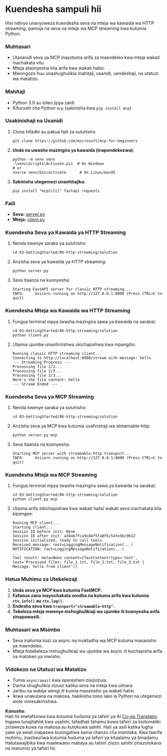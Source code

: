 <!--
CO_OP_TRANSLATOR_METADATA:
{
  "original_hash": "67ecbca6a060477ded3e13ddbeba64f7",
  "translation_date": "2025-08-18T14:12:55+00:00",
  "source_file": "03-GettingStarted/06-http-streaming/solution/python/README.md",
  "language_code": "sw"
}
-->
# Kuendesha sampuli hii

Hivi ndivyo unavyoweza kuendesha seva na mteja wa kawaida wa HTTP streaming, pamoja na seva na mteja wa MCP streaming kwa kutumia Python.

### Muhtasari

- Utasanidi seva ya MCP inayotuma arifa za maendeleo kwa mteja wakati inachakata vitu.
- Mteja ataonyesha kila arifa kwa wakati halisi.
- Mwongozo huu unashughulikia mahitaji, usanidi, uendeshaji, na utatuzi wa matatizo.

### Mahitaji

- Python 3.9 au toleo jipya zaidi
- Kifurushi cha Python `mcp` (sakinisha kwa `pip install mcp`)

### Usakinishaji na Usanidi

1. Clone hifadhi au pakua faili za suluhisho.

   ```pwsh
   git clone https://github.com/microsoft/mcp-for-beginners
   ```

1. **Unda na uwashe mazingira ya kawaida (inapendekezwa):**

   ```pwsh
   python -m venv venv
   .\venv\Scripts\Activate.ps1  # On Windows
   # or
   source venv/bin/activate      # On Linux/macOS
   ```

1. **Sakinisha utegemezi unaohitajika:**

   ```pwsh
   pip install "mcp[cli]" fastapi requests
   ```

### Faili

- **Seva:** [server.py](../../../../../../03-GettingStarted/06-http-streaming/solution/python/server.py)
- **Mteja:** [client.py](../../../../../../03-GettingStarted/06-http-streaming/solution/python/client.py)

### Kuendesha Seva ya Kawaida ya HTTP Streaming

1. Nenda kwenye saraka ya suluhisho:

   ```pwsh
   cd 03-GettingStarted/06-http-streaming/solution
   ```

2. Anzisha seva ya kawaida ya HTTP streaming:

   ```pwsh
   python server.py
   ```

3. Seva itaanza na kuonyesha:

   ```
   Starting FastAPI server for classic HTTP streaming...
   INFO:     Uvicorn running on http://127.0.0.1:8000 (Press CTRL+C to quit)
   ```

### Kuendesha Mteja wa Kawaida wa HTTP Streaming

1. Fungua terminal mpya (washa mazingira sawa ya kawaida na saraka):

   ```pwsh
   cd 03-GettingStarted/06-http-streaming/solution
   python client.py
   ```

2. Utaona ujumbe unaotiririshwa ukichapishwa kwa mpangilio:

   ```text
   Running classic HTTP streaming client...
   Connecting to http://localhost:8000/stream with message: hello
   --- Streaming Progress ---
   Processing file 1/3...
   Processing file 2/3...
   Processing file 3/3...
   Here's the file content: hello
   --- Stream Ended ---
   ```

### Kuendesha Seva ya MCP Streaming

1. Nenda kwenye saraka ya suluhisho:
   ```pwsh
   cd 03-GettingStarted/06-http-streaming/solution
   ```
2. Anzisha seva ya MCP kwa kutumia usafirishaji wa streamable-http:
   ```pwsh
   python server.py mcp
   ```
3. Seva itaanza na kuonyesha:
   ```
   Starting MCP server with streamable-http transport...
   INFO:     Uvicorn running on http://127.0.0.1:8000 (Press CTRL+C to quit)
   ```

### Kuendesha Mteja wa MCP Streaming

1. Fungua terminal mpya (washa mazingira sawa ya kawaida na saraka):
   ```pwsh
   cd 03-GettingStarted/06-http-streaming/solution
   python client.py mcp
   ```
2. Utaona arifa zikichapishwa kwa wakati halisi wakati seva inachakata kila kipengee:
   ```
   Running MCP client...
   Starting client...
   Session ID before init: None
   Session ID after init: a30ab7fca9c84f5fa8f5c54fe56c9612
   Session initialized, ready to call tools.
   Received message: root=LoggingMessageNotification(...)
   NOTIFICATION: root=LoggingMessageNotification(...)
   ...
   Tool result: meta=None content=[TextContent(type='text', text='Processed files: file_1.txt, file_2.txt, file_3.txt | Message: hello from client')]
   ```

### Hatua Muhimu za Utekelezaji

1. **Unda seva ya MCP kwa kutumia FastMCP.**
2. **Fafanua zana inayochakata orodha na kutuma arifa kwa kutumia `ctx.info()` au `ctx.log()`.**
3. **Endesha seva kwa `transport="streamable-http"`.**
4. **Tekeleza mteja mwenye mshughulikiaji wa ujumbe ili kuonyesha arifa zinapowasili.**

### Muhtasari wa Msimbo
- Seva inatumia kazi za async na muktadha wa MCP kutuma masasisho ya maendeleo.
- Mteja hutekeleza mshughulikiaji wa ujumbe wa async ili kuchapisha arifa na matokeo ya mwisho.

### Vidokezo na Utatuzi wa Matatizo

- Tumia `async/await` kwa operesheni zisizozuia.
- Daima shughulikia vizuizi katika seva na mteja kwa uimara.
- Jaribu na wateja wengi ili kuona masasisho ya wakati halisi.
- Ikiwa unakutana na makosa, hakikisha toleo lako la Python na utegemezi wote vimesakinishwa.

**Kanusho**:  
Hati hii imetafsiriwa kwa kutumia huduma ya tafsiri ya AI [Co-op Translator](https://github.com/Azure/co-op-translator). Ingawa tunajitahidi kwa usahihi, tafadhali fahamu kuwa tafsiri za kiotomatiki zinaweza kuwa na makosa au kutokuwa sahihi. Hati ya asili katika lugha yake ya awali inapaswa kuzingatiwa kama chanzo cha mamlaka. Kwa taarifa muhimu, inashauriwa kutumia huduma ya tafsiri ya kitaalamu ya binadamu. Hatutawajibika kwa maelewano mabaya au tafsiri zisizo sahihi zinazotokana na matumizi ya tafsiri hii.